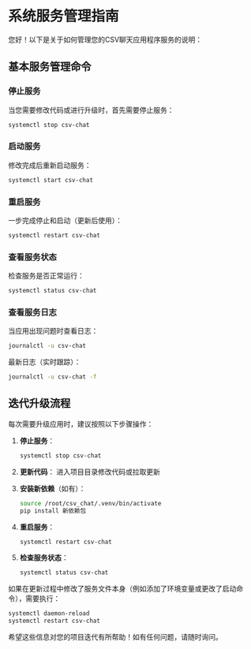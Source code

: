 # 系统服务管理指南

您好！以下是关于如何管理您的CSV聊天应用程序服务的说明：

## 基本服务管理命令

### 停止服务
当您需要修改代码或进行升级时，首先需要停止服务：
```bash
systemctl stop csv-chat
```

### 启动服务
修改完成后重新启动服务：
```bash
systemctl start csv-chat
```

### 重启服务
一步完成停止和启动（更新后使用）：
```bash
systemctl restart csv-chat
```

### 查看服务状态
检查服务是否正常运行：
```bash
systemctl status csv-chat
```

### 查看服务日志
当应用出现问题时查看日志：
```bash
journalctl -u csv-chat
```

最新日志（实时跟踪）：
```bash
journalctl -u csv-chat -f
```

## 迭代升级流程

每次需要升级应用时，建议按照以下步骤操作：

1. **停止服务**：
   ```bash
   systemctl stop csv-chat
   ```

2. **更新代码**：
   进入项目目录修改代码或拉取更新

3. **安装新依赖**（如有）：
   ```bash
   source /root/csv_chat/.venv/bin/activate
   pip install 新依赖包
   ```

4. **重启服务**：
   ```bash
   systemctl restart csv-chat
   ```

5. **检查服务状态**：
   ```bash
   systemctl status csv-chat
   ```

如果在更新过程中修改了服务文件本身（例如添加了环境变量或更改了启动命令），需要执行：
```bash
systemctl daemon-reload
systemctl restart csv-chat
```

希望这些信息对您的项目迭代有所帮助！如有任何问题，请随时询问。